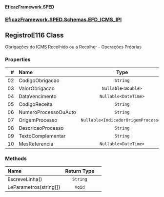 #### [EficazFramework.SPED](EficazFrameworkSPED.md 'EficazFramework SPED')
### [EficazFramework.SPED.Schemas.EFD_ICMS_IPI](EficazFramework.SPED.Schemas.EFD_ICMS_IPI.md 'EficazFramework.SPED.Schemas.EFD_ICMS_IPI')

## RegistroE116 Class

Obrigações do ICMS Recolhido ou a Recolher - Operações Próprias
### Properties

| # | Name | Type | |
| ---: | :--- | :---: | :--- |
| 02 | CodigoObrigacao | `String` |  |
| 03 | ValorObrigacao | `Nullable<Double>` |  |
| 04 | DataVencimento | `Nullable<DateTime>` |  |
| 05 | CodigoReceita | `String` |  |
| 06 | NumeroProcessoOuAuto | `String` |  |
| 07 | OrigemProcesso | `Nullable<IndicadorOrigemProcesso>` |  |
| 08 | DescricaoProcesso | `String` |  |
| 09 | TextoComplementar | `String` |  |
| 10 | MesReferencia | `Nullable<DateTime>` |  |
### Methods

| Name | Return Type | |
| :--- | :---: | :--- |
| EscreveLinha() | `String` |  |
| LeParametros(string[]) | `Void` |  |
